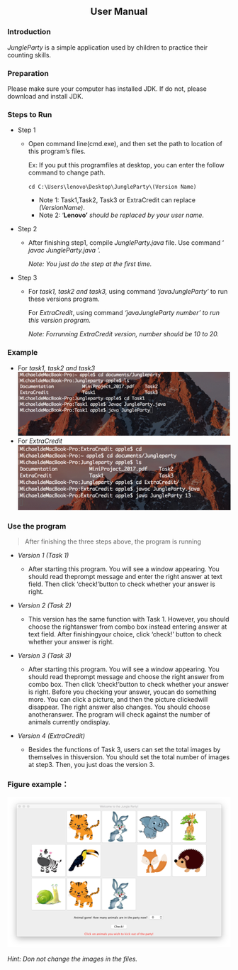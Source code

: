 ## <center>User Manual</center>

### Introduction

*JungleParty* is a simple application used by children to practice their counting skills.

### Preparation

Please make sure your computer has installed JDK. If do not, please download and install JDK.

### Steps to Run

* Step 1

  * Open command line(cmd.exe), and then set the path to location of this program’s files.

    Ex: If you put this programfiles at desktop, you can enter the follow command to change path.

    `cd C:\Users\lenovo\Desktop\JungleParty\(Version Name)`

    * Note 1: Task1,Task2, Task3 or ExtraCredit can replace *(VersionName)*.
    * Note 2: ‘**Lenovo’** *should be replaced by your user name.*

* Step 2

  * After finishing step1, compile *JungleParty.java* file. Use command ‘ *javac JungleParty.java ’.* 

    *Note: You just do the step at the first time.*

* Step 3

  * For *task1, task2 and task3,* using command ‘*javaJungleParty’* to run these versions program.

    For *ExtraCredit*, using command *‘javaJungleParty number’ to run this version program.*

    *Note: Forrunning ExtraCredit version, number should be 10 to 20.*

### Example

* For *task1, task2 and task3*
   ![img](https://github.com/ShiyuanJia/JungleParty/blob/master/Documentation/UserManualPic/Task1.jpeg)
* For *ExtraCredit*
   ![img](https://github.com/ShiyuanJia/JungleParty/blob/master/Documentation/UserManualPic/TaskExtra.jpeg)

### Use the program

> After finishing the three steps above, the program is running

* *Version 1 (Task 1)*
  * After starting this program. You will see a window appearing. You should read theprompt message and enter the right answer at text field. Then click ‘check!’button to check whether your answer is right.

 

* *Version 2 (Task 2)*
  * This version has the same function with Task 1. However, you should choose the rightanswer from combo box instead entering answer at text field. After finishingyour choice, click ‘check!’ button to check whether your answer is right.

 

* *Version 3 (Task 3)*
  * After starting this program. You will see a window appearing. You should read theprompt message and choose the right answer from combo box. Then click ‘check!’button to check whether your answer is right. Before you checking your answer, youcan do something more. You can click a picture, and then the picture clickedwill disappear. The right answer also changes. You should choose anotheranswer. The program will check against the number of animals currently ondisplay.

 

* *Version 4 (ExtraCredit)*
  * Besides the functions of Task 3, users can set the total images by themselves in thisversion. You should set the total number of images at step3. Then, you just doas the version 3.

### Figure example：



![img](https://github.com/ShiyuanJia/JungleParty/blob/master/Documentation/UserManualPic/Example.jpeg)



*Hint: Don not change the images in the files.*







